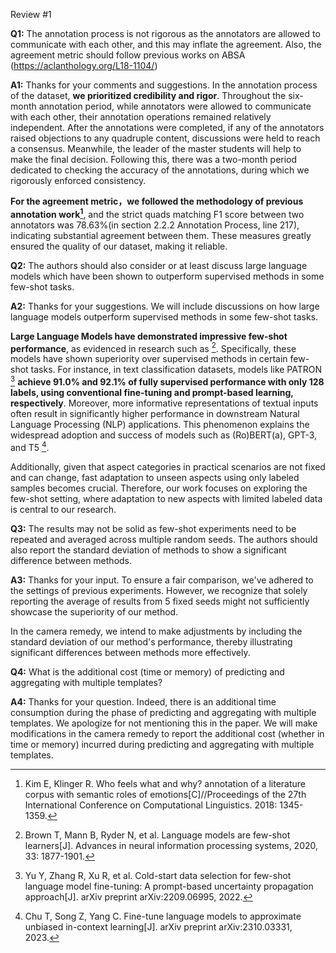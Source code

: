 Review #1

__Q1:__ The annotation process is not rigorous as the annotators are allowed to communicate with each other, and this may inflate the agreement. Also, the agreement metric should follow previous works on ABSA (https://aclanthology.org/L18-1104/)

__A1:__ 
Thanks for your comments and suggestions. 
In the annotation process of the dataset, **we prioritized credibility and rigor**. Throughout the six-month annotation period, while annotators were allowed to communicate with each other, their annotation operations remained relatively independent. After the annotations were completed, if any of the annotators raised objections to any quadruple content, discussions were held to reach a consensus. Meanwhile, the leader of the master students will help to make the final decision. Following this, there was a two-month period dedicated to checking the accuracy of the annotations, during which we rigorously enforced consistency. 

**For the agreement metric，we followed the methodology of previous annotation work[^1]**, and the strict quads matching F1 score between two annotators was 78.63%(in section 2.2.2 Annotation Process, line 217), indicating substantial agreement between them. These measures greatly ensured the quality of our dataset, making it reliable.


__Q2:__ The authors should also consider or at least discuss large language models which have been shown to outperform supervised methods in some few-shot tasks.

__A2:__ 
Thanks for your suggestions. We will include discussions on how large language models outperform supervised methods in some few-shot tasks.

**Large Language Models have demonstrated impressive few-shot performance**, as evidenced in research such as [^2]. Specifically, these models have shown superiority over supervised methods in certain few-shot tasks. For instance, in text classification datasets, models like PATRON [^3] **achieve 91.0% and 92.1% of fully supervised performance with only 128 labels, using conventional fine-tuning and prompt-based learning, respectively**. Moreover, more informative representations of textual inputs often result in significantly higher performance in downstream Natural Language Processing (NLP) applications. This phenomenon explains the widespread adoption and success of models such as (Ro)BERT(a), GPT-3, and T5 [^4].

Additionally, given that aspect categories in practical scenarios are not fixed and can change, fast adaptation to unseen aspects using only labeled samples becomes crucial. Therefore, our work focuses on exploring the few-shot setting, where adaptation to new aspects with limited labeled data is central to our research.


__Q3:__ The results may not be solid as few-shot experiments need to be repeated and averaged across multiple random seeds. The authors should also report the standard deviation of methods to show a significant difference between methods.

__A3:__ 
Thanks for your input. To ensure a fair comparison, we've adhered to the settings of previous experiments. However, we recognize that solely reporting the average of results from 5 fixed seeds might not sufficiently showcase the superiority of our method. 

In the camera remedy, we intend to make adjustments by including the standard deviation of our method's performance, thereby illustrating significant differences between methods more effectively.

__Q4:__ What is the additional cost (time or memory) of predicting and aggregating with multiple templates?

__A4:__ 
Thanks for your question. Indeed, there is an additional time consumption during the phase of predicting and aggregating with multiple templates. We apologize for not mentioning this in the paper. We will make modifications in the camera remedy to report the additional cost (whether in time or memory) incurred during predicting and aggregating with multiple templates.

[^1]:Kim E, Klinger R. Who feels what and why? annotation of a literature corpus with semantic roles of emotions[C]//Proceedings of the 27th International Conference on Computational Linguistics. 2018: 1345-1359.
[^2]:Brown T, Mann B, Ryder N, et al. Language models are few-shot learners[J]. Advances in neural information processing systems, 2020, 33: 1877-1901.
[^3]:Yu Y, Zhang R, Xu R, et al. Cold-start data selection for few-shot language model fine-tuning: A prompt-based uncertainty propagation approach[J]. arXiv preprint arXiv:2209.06995, 2022.
[^4]:Chu T, Song Z, Yang C. Fine-tune language models to approximate unbiased in-context learning[J]. arXiv preprint arXiv:2310.03331, 2023.
